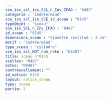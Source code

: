 ```yaml
---
sce_iss_scl_iss_SCL_n_Inv_IFAO : "8487"
categorie : "indéterminé"
sce_iss_scl_iss_SCE_id_sceau : "0145"
typeObjet : "Sceau"
sce_iss_SCL_n_Inv_IFAO : "8487"
id_sceau : "0145"
dimensions_sceau : "diamètre restitué : 3 cm"
motif : "indéterminé"
type_sceau : "cylindre"
sce_iss_scl_NOT_nom_note : "N8487"
title: sceau n°0145
scelles: "8487"
notes: "N8487"
contrescellement: ""
id_notice: 0145
layout: notice_sceau
type: sceau
partie: 2
---
```

